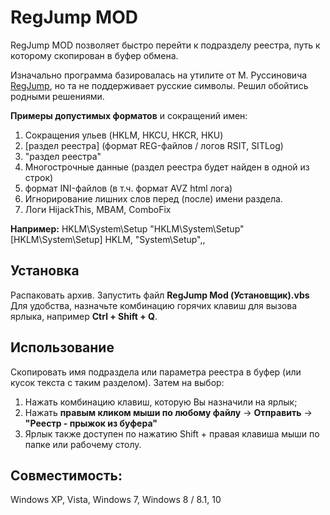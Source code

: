 # RegJump MOD

RegJump MOD позволяет быстро перейти к подразделу реестра,
путь к которому скопирован в буфер обмена.

Изначально программа базировалась на утилите от М. Руссиновича [RegJump](http://technet.microsoft.com/en-us/sysinternals/bb963880.aspx), но та не поддерживает русские символы. Решил обойтись родными решениями.

**Примеры допустимых форматов** и сокращений имен:
1) Сокращения ульев (HKLM, HKCU, HKCR, HKU)
2) [раздел реестра] (формат REG-файлов / логов RSIT, SITLog)
3) "раздел реестра"
4) Многострочные данные (раздел реестра будет найден в одной из строк)
5) формат INI-файлов (в т.ч. формат AVZ html лога)
6) Игнорирование лишних слов перед (после) имени раздела.
7) Логи HijackThis, MBAM, ComboFix

**Например:**
HKLM\System\Setup
"HKLM\System\Setup"
[HKLM\System\Setup]
HKLM, "System\Setup",,

## Установка
Распаковать архив.
Запустить файл **RegJump Mod (Установщик).vbs**
Для удобства, назначьте комбинацию горячих клавиш для вызова ярлыка, например **Ctrl + Shift + Q**.

## Использование
Скопировать имя подраздела или параметра реестра в буфер (или кусок текста с таким разделом).
Затем на выбор:
1) Нажать комбинацию клавиш, которую Вы назначили на ярлык;
2) Нажать **правым кликом мыши по любому файлу** -> **Отправить** -> **"Реестр - прыжок из буфера"**
3) Ярлык также доступен по нажатию Shift + правая клавиша мыши по папке или рабочему столу.

## Совместимость:
Windows XP, Vista, Windows 7, Windows 8 / 8.1, 10
